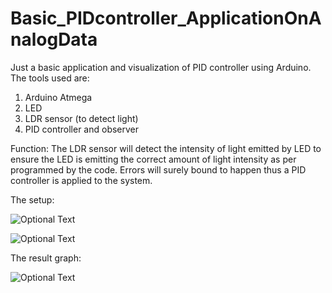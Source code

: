 # Basic_PIDcontroller_ApplicationOnAnalogData
 Just a basic application and visualization of PID controller using Arduino.
 The tools used are:
 1. Arduino Atmega
 2. LED
 3. LDR sensor (to detect light)
 4. PID controller and observer
 
 Function:
 The LDR sensor will detect the intensity of light emitted by LED to ensure the LED is emitting the correct amount of light intensity as per programmed by the code.
 Errors will surely bound to happen thus a PID controller is applied to the system.
 
 The setup:
 
 
 ![Optional Text](../master/Figures/S1.jpg)
 
 
 
 ![Optional Text](../master/Figures/S2.jpg)
 
 
 
 The result graph:
 
 
 ![Optional Text](../master/Figures/S4.jpg)
